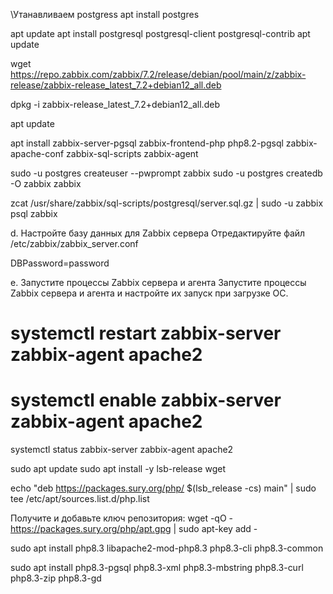 \Утанавливаем postgress
apt install postgres

apt update
apt install postgresql postgresql-client postgresql-contrib
apt update


wget https://repo.zabbix.com/zabbix/7.2/release/debian/pool/main/z/zabbix-release/zabbix-release_latest_7.2+debian12_all.deb

dpkg -i zabbix-release_latest_7.2+debian12_all.deb

apt update

apt install zabbix-server-pgsql zabbix-frontend-php php8.2-pgsql zabbix-apache-conf zabbix-sql-scripts zabbix-agent

 sudo -u postgres createuser --pwprompt zabbix
 sudo -u postgres createdb -O zabbix zabbix

 zcat /usr/share/zabbix/sql-scripts/postgresql/server.sql.gz | sudo -u zabbix psql zabbix

 d. Настройте базу данных для Zabbix сервера
Отредактируйте файл /etc/zabbix/zabbix_server.conf

DBPassword=password

e. Запустите процессы Zabbix сервера и агента
Запустите процессы Zabbix сервера и агента и настройте их запуск при загрузке ОС.

# systemctl restart zabbix-server zabbix-agent apache2
# systemctl enable zabbix-server zabbix-agent apache2


systemctl status zabbix-server zabbix-agent apache2



sudo apt update
sudo apt install -y lsb-release wget

echo "deb https://packages.sury.org/php/ $(lsb_release -cs) main" | sudo tee /etc/apt/sources.list.d/php.list

Получите и добавьте ключ репозитория:
wget -qO - https://packages.sury.org/php/apt.gpg | sudo apt-key add -

sudo apt install php8.3 libapache2-mod-php8.3 php8.3-cli php8.3-common

sudo apt install php8.3-pgsql php8.3-xml php8.3-mbstring php8.3-curl php8.3-zip php8.3-gd

